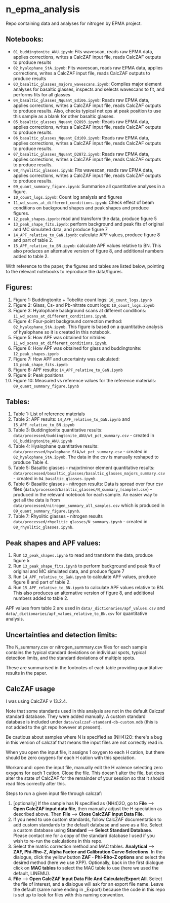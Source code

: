 # n_epma_analysis

Repo containing data and analyses for nitrogen by EPMA project.

## Notebooks:

- `01_buddingtonite_ANU.ipynb`: Fits wavescan, reads raw EPMA data, applies corrections, writes a CalcZAF input file, reads CalcZAF outputs to produce results
- `02_hyalophane_StA.ipynb`: Fits wavescan, reads raw EPMA data, applies corrections, writes a CalcZAF input file, reads CalcZAF outputs to produce results
- `03_basaltic_glasses_majors_wavescans.ipynb`: Compiles major element analyses for basaltic glasses, inspects and selects wavescans to fit, and performs fits for all glasses
- `04_basaltic_glasses_Nquant_Edi06.ipynb`: Reads raw EPMA data, applies corrections, writes a CalcZAF input file, reads CalcZAF outputs to produce results. Also, checks typical net cps at peak position to use this sample as a blank for other basaltic glasses.
- `05_basaltic_glasses_Nquant_D2893.ipynb`: Reads raw EPMA data, applies corrections, writes a CalcZAF input file, reads CalcZAF outputs to produce results.
- `06_basaltic_glasses_Nquant_Edi09.ipynb`: Reads raw EPMA data, applies corrections, writes a CalcZAF input file, reads CalcZAF outputs to produce results.
- `07_basaltic_glasses_Nquant_D2872.ipynb`: Reads raw EPMA data, applies corrections, writes a CalcZAF input file, reads CalcZAF outputs to produce results.
- `08_rhyolitic_glasses.ipynb`: Fits wavescan, reads raw EPMA data, applies corrections, writes a CalcZAF input file, reads CalcZAF outputs to produce results.
- `09_quant_summary_figure.ipynb`: Summarise all quantitative analyses in a figure.
- `10_count_logs.ipynb`: Count log analysis and figures
- `11_wd_scans_at_different_conditions.ipynb`: Check effect of beam conditions on background shapes and peak shapes and produce figures.
- `12_peak_shapes.ipynb`: read and transform the data, produce figure 5
- `13_peak_shape_fits.ipynb`: perform background and peak fits of original and MC simulated data, and produce figure 7
- `14_APF_relative_to_GaN.ipynb`: calculate APF values, produce figure 8 and part of table 2.
- `15_APF_relative_to_BN.ipynb`: calculate APF values relative to BN. This also produces an alternative version of figure 8, and additional numbers added to table 2.


With reference to the paper, the figures and tables are listed below, pointing to the relevant notebooks to reproduce the data/figures.

## Figures:

1. Figure 1: Buddingtonite + Tobelite count logs: `10_count_logs.ipynb`
2. Figure 2: Glass, Cs- and Pb-nitrate count logs: `10_count_logs.ipynb`
3. Figure 3: Hyalophane background scans at different conditions: `11_wd_scans_at_different_conditions.ipynb`.
4. Figure 4: Four-point background correction method: `02_hyalophane_StA.ipynb`. This figure is based on a quantitative analysis of hyalophane so it is created in this notebook.
5. Figure 5: How APF was obtained for nitrides: `11_wd_scans_at_different_conditions.ipynb`.
6. Figure 6: How APF was obtained for glass and buddingtonite: `12_peak_shapes.ipynb`
7. Figure 7: How APF and uncertainty was calculated: `13_peak_shape_fits.ipynb`
8. Figure 8: APF results: `14_APF_relative_to_GaN.ipynb`
9. Figure 9: Peak positions
10. Figure 10: Measured vs reference values for the reference materials: `09_quant_summary_figure.ipynb`

## Tables:

1. Table 1: List of reference materials
2. Table 2: APF results: `14_APF_relative_to_GaN.ipynb` and `15_APF_relative_to_BN.ipynb` 
3. Table 3: Buddingtonite quantitative results: `data/processed/buddingtonite_ANU/wt_pct_summary.csv` - created in `01_buddingtonite_ANU.ipynb`
4. Table 4: Hyalophane quantitative results: `data/processed/hyalophane_StA/wt_pct_summary.csv` - created in `02_hyalophane_StA.ipynb`. The data in the csv is manually reshaped to produce Table 4.
5. Table 5: Basaltic glasses - major/minor element quantitative results: `data/processed/basaltic_glasses/basaltic_glasses_majors_summary.csv` - created in `04_basaltic_glasses.ipynb`
6. Table 6: Basaltic glasses - nitrogen results: Data is spread over four csv files (`data/processed/basaltic_glasses/N_summary_[sample].csv`) - produced in the relevant notebook for each sample. An easier way to get all the data is from `data/processed/nitrogen_summary_all_samples.csv` which is produced in `09_quant_summary_figure.ipynb`.
7. Table 7: Rhyolitic glasses - nitrogen results `data/processed/rhyolitic_glasses/N_summary.ipynb` - created in `08_rhyolitic_glasses.ipynb`.



## Peak shapes and APF values:

1. Run `12_peak_shapes.ipynb` to read and transform the data, produce figure 5
2. Run `13_peak_shape_fits.ipynb` to perform background and peak fits of original and MC simulated data, and produce figure 7
3. Run `14_APF_relative_to_GaN.ipynb` to calculate APF values, produce figure 8 and part of table 2.
4. Run `15_APF_relative_to_BN.ipynb` to calculate APF values relative to BN. This also produces an alternative version of figure 8, and additional numbers added to table 2.

APF values from table 2 are used in `data/_dictionaries/apf_values.csv` and `data/_dictionaries/apf_values_relative_to_BN.csv` for quantitative analysis.

## Uncertainties and detection limits:

The N_summary.csv or nitrogen_summary.csv files for each sample contains the typical standard deviations on individual spots, typical detection limits, and the standard deviations of multiple spots.

These are summarised in the footnotes of each table providing quantitative results in the paper.

## CalcZAF usage

I was using CalcZAF v 13.2.4.

Note that some standards used in this analysis are not in the default Calczaf standard database. They were added manually. A custom standard database is included under `data/calczaf-standard-db-custom.mdb` (this is not added to the git repo however at present).

Be cautious about samples where N is specified as (NH4)2O: there's a bug in this version
of calczaf that means the input files are not correctly read in.

When you open the input file, it assigns 1 oxygen to each H cation, but there should be
zero oxygens for each H cation with this speciation.

Workaround: open the input file, manually edit the H valence selecting zero oxygens for each 1 cation. Close the file. This doesn't alter the file, but does alter the state
of CalcZAF for the remainder of your session so that it should read files correctly after this.

Steps to run a given input file through calczaf:

1. [optionally] If the sample has N specified as (NH4)2O, go to **File** --> **Open CalcZAF input data file**, then manually adjust the H speciation as described above. Then **File** --> **Close CalcZAF Input Data File**.
2. If you need to use custom standards, follow CalcZAF documentation to add custom standards to the default database and save as a file. Select a custom database using **Standard** --> **Select Standard Database**. Please contact me for a copy of the standard database I used if you wish to re-run the calculations in this repo.
3. Select the matric correction method and MAC tables. **Analytical** --> **ZAF, Phi-Rho-Z, Alpha Factor and Calibration Curve Selections**. In the dialogue, click the yellow button **ZAF - Phi-Rho-Z options** and select the desired method (here we use XPP). Optionally, back in the first dialogue click on **MAC tables** to select the MAC table to use (here we used the default, LINEMU).
2. **File** --> **Open CalcZAF Input Data File And Calculate/Export All**. Select the file of interest, and a dialogue will ask for an export file name. Leave the default (same name ending in _Export) because the code in this repo is set up to look for files with this naming convention.

